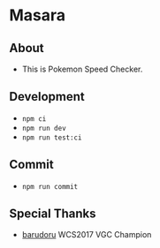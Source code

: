 # Masara
## About
- This is Pokemon Speed Checker.

## Development
- `npm ci`
- `npm run dev`
- `npm run test:ci`

## Commit
- `npm run commit`

## Special Thanks
- [barudoru](https://twitter.com/barudoru) WCS2017 VGC Champion
